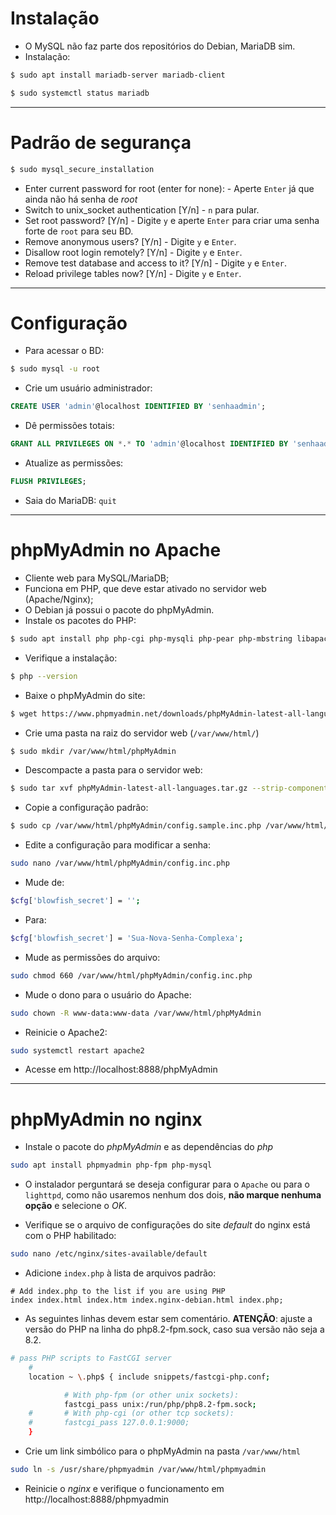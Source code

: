 # Instalação

- O MySQL não faz parte dos repositórios do Debian, MariaDB sim.
- Instalação:
```sh
$ sudo apt install mariadb-server mariadb-client
```
```sh
$ sudo systemctl status mariadb
```
---
# Padrão de segurança
```sh
$ sudo mysql_secure_installation
```
- Enter current password for root (enter for none): - Aperte `Enter` já que ainda não há senha de *root*
- Switch to unix_socket authentication [Y/n] - `n` para pular.
- Set root password? [Y/n] - Digite `y` e aperte `Enter` para criar uma senha forte de `root` para seu BD. 
- Remove anonymous users? [Y/n] - Digite `y` e `Enter`.
- Disallow root login remotely? [Y/n] - Digite `y` e `Enter`.
- Remove test database and access to it? [Y/n] - Digite `y` e `Enter`.
- Reload privilege tables now? [Y/n] - Digite `y` e `Enter`.
---
# Configuração
- Para acessar o BD:
```sh
$ sudo mysql -u root
```
- Crie um usuário administrador:
```sql
CREATE USER 'admin'@localhost IDENTIFIED BY 'senhaadmin';
```
- Dê permissões totais:
```sql
GRANT ALL PRIVILEGES ON *.* TO 'admin'@localhost IDENTIFIED BY 'senhaadmin';
```
- Atualize as permissões:
```sql
FLUSH PRIVILEGES;
```
- Saia do MariaDB: `quit`

---
# phpMyAdmin no Apache

- Cliente web para MySQL/MariaDB;
- Funciona em PHP, que deve estar ativado no servidor web (Apache/Nginx);
- O Debian já possui o pacote do phpMyAdmin.
- Instale os pacotes do PHP:
```sh
$ sudo apt install php php-cgi php-mysqli php-pear php-mbstring libapache2-mod-php php-common php-phpseclib php-mysql
```
- Verifique a instalação:
```sh
$ php --version
```
- Baixe o phpMyAdmin do site:
```sh
$ wget https://www.phpmyadmin.net/downloads/phpMyAdmin-latest-all-languages.tar.gz
```
- Crie uma pasta na raiz do servidor web (`/var/www/html/`)
```sh
$ sudo mkdir /var/www/html/phpMyAdmin
```
- Descompacte a pasta para o servidor web:
```sh
$ sudo tar xvf phpMyAdmin-latest-all-languages.tar.gz --strip-components=1 -C /var/www/html/phpMyAdmin
```
- Copie a configuração padrão:
```sh
$ sudo cp /var/www/html/phpMyAdmin/config.sample.inc.php /var/www/html/phpMyAdmin/config.inc.php
```

- Edite a configuração para modificar a senha:
```sh
sudo nano /var/www/html/phpMyAdmin/config.inc.php
```

- Mude de:
```sh
$cfg['blowfish_secret'] = '';
```
- Para:
```sh
$cfg['blowfish_secret'] = 'Sua-Nova-Senha-Complexa';
```
- Mude as permissões do arquivo:
```sh
sudo chmod 660 /var/www/html/phpMyAdmin/config.inc.php
```
- Mude o dono para o usuário do Apache:
```sh
sudo chown -R www-data:www-data /var/www/html/phpMyAdmin
```
- Reinicie o Apache2:
```sh
sudo systemctl restart apache2
```
- Acesse em http://localhost:8888/phpMyAdmin

---
# phpMyAdmin no nginx

- Instale o pacote do *phpMyAdmin* e as dependências do *php*
```sh
sudo apt install phpmyadmin php-fpm php-mysql
```
- O instalador perguntará se deseja configurar para o `Apache` ou para o `lighttpd`, como não usaremos nenhum dos dois, **não marque nenhuma opção** e selecione o *OK*.

- Verifique se o arquivo de configurações do site *default* do nginx está com o PHP habilitado:
```sh
sudo nano /etc/nginx/sites-available/default
```
- Adicione `index.php` à lista de arquivos padrão:
```
# Add index.php to the list if you are using PHP
index index.html index.htm index.nginx-debian.html index.php;
```

- As seguintes linhas devem estar sem comentário. **ATENÇÃO**: ajuste a versão do PHP na linha do php8.2-fpm.sock, caso sua versão não seja a 8.2.
```sh
# pass PHP scripts to FastCGI server
    #
    location ~ \.php$ { include snippets/fastcgi-php.conf;

            # With php-fpm (or other unix sockets):
            fastcgi_pass unix:/run/php/php8.2-fpm.sock;
    #       # With php-cgi (or other tcp sockets):
    #       fastcgi_pass 127.0.0.1:9000;
    }
```
- Crie um link simbólico para o phpMyAdmin na pasta `/var/www/html`
```sh
sudo ln -s /usr/share/phpmyadmin /var/www/html/phpmyadmin
```
- Reinicie o *nginx* e verifique o funcionamento em http://localhost:8888/phpmyadmin